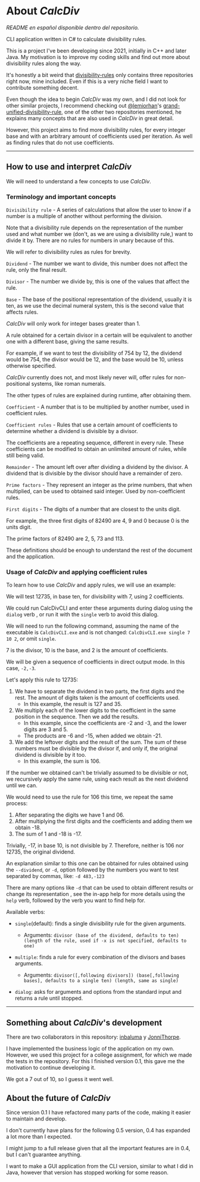 # About *CalcDiv*

*README en español disponible dentro del repositorio.*

CLI application written in C# to calculate divisibility rules.

This is a project I've been developing since 2021, initially in C++ and later Java. My motivation is to improve my coding skills and find out more about divisibility rules along the way.

It's honestly a bit weird that [divisibility-rules](https://github.com/topics/divisibility-rules) only contains three repositories right now, mine included. Even if this is a very niche field I want to contribute something decent.

Even though the idea to begin *CalcDiv* was my own, and I did not look for other similar projects, 
I recommend checking out [@lemiorhan](https://github.com/lemiorhan)'s [grand-unified-divisibility-rule](https://github.com/lemiorhan/grand-unified-divisibility-rule), one of the other two repositories mentioned,
he explains many concepts that are also used in *CalcDiv* in great detail.

However, this project aims to find more divisibility rules, for every integer base and with an arbitrary amount of coefficients used per iteration.
As well as finding rules that do not use coefficients.

---

## How to use and interpret *CalcDiv*

We will need to understand a few concepts to use *CalcDiv*.

### Terminology and important concepts

`Divisibility rule` - A series of calculations that allow the user to know if a number is a multiple of another without performing the division.

Note that a divisibility rule depends on the representation of the number used and what number we (don't, as we are using a divisibility rule,) want to divide it by.
There are no rules for numbers in unary because of this.

We will refer to divisibility rules as rules for brevity.

`Dividend` - The number we want to divide, this number does not affect the rule, only the final result.

`Divisor` - The number we divide by, this is one of the values that affect the rule.

`Base` - The base of the positional representation of the dividend, usually it is ten, as we use the decimal numeral system, this is the second value that affects rules.

*CalcDiv* will only work for integer bases greater than 1.

A rule obtained for a certain divisor in a certain will be equivalent to another one with a different base, giving the same results.

For example, if we want to test the divisibility of 754 by 12, the dividend would be 754, the divisor would be 12, and the base would be 10, unless otherwise specified.

*CalcDiv* currently does not, and most likely never will, offer rules for non-positional systems, like roman numerals.

The other types of rules are explained during runtime, after obtaining them.

`Coefficient` - A number that is to be multiplied by another number, used in coefficient rules.

`Coefficient rules` - Rules that use a certain amount of coefficients to determine whether a dividend is divisible by a divisor.

The coefficients are a repeating sequence, different in every rule.
These coefficients can be modified to obtain an unlimited amount of rules, while still being valid.

`Remainder` - The amount left over after dividing a dividend by the divisor. A dividend that is divisible by the divisor should have a remainder of zero.

`Prime factors` - They represent an integer as the prime numbers, that when multiplied, can be used to obtained said integer. Used by non-coefficient rules.

`First digits` - The digits of a number that are closest to the units digit.

For example, the three first digits of 82490 are 4, 9 and 0 because 0 is the units digit.

The prime factors of 82490 are 2, 5, 73 and 113.

These definitions should be enough to understand the rest of the document and the application.

### Usage of *CalcDiv* and applying coefficient rules

To learn how to use *CalcDiv* and apply rules, we will use an example:

We will test 12735, in base ten, for divisibility with 7, using 2 coefficients.

We could run CalcDivCLI and enter these arguments during dialog using the `dialog` verb
, or run it with the `single` verb to avoid this dialog.

We will need to run the following command, assuming the name of the executable is `CalcDivCLI.exe` and is not changed:
`CalcDivCLI.exe single 7 10 2`, or omit `single`.

7 is the divisor, 10 is the base, and 2 is the amount of coefficients.

We will be given a sequence of coefficients in direct output mode. In this case, `-2,-3`.

Let's apply this rule to 12735:

1. We have to separate the dividend in two parts, the first digits and the rest. The amount of digits taken is the amount of coefficients used.
	- In this example, the result is 127 and 35.
2. We multiply each of the lower digits to the coefficient in the same position in the sequence. Then we add the results.
	- In this example, since the coefficients are -2 and -3, and the lower digits are 3 and 5.
	- The products are -6 and -15, when added we obtain -21.
3. We add the leftover digits and the result of the sum. The sum of these numbers must be divisible by the divisor if, and only if, the original dividend is divisible by it too.
	- In this example, the sum is 106.

If the number we obtained can't be trivially assumed to be divisible or not, we recursively apply the same rule, using each result as the next dividend until we can.

We would need to use the rule for 106 this time, we repeat the same process:
1. After separating the digits we have 1 and 06.
2. After multiplying the first digits and the coefficients and adding them we obtain -18.
3. The sum of 1 and -18 is -17.

Trivially, -17, in base 10, is not divisible by 7.
Therefore, neither is 106 nor 12735, the original dividend.

An explanation similar to this one can be obtained for rules obtained using the `--dividend`, or `-d`, option followed by the numbers you want to test separated by commas, like: `-d 483,-123`

There are many options like `-d` that can be used to obtain different results or change its representation
, see the in-app help for more details using the `help` verb, followed by the verb you want to find help for.

Available verbs:

 - `single`(default): finds a single divisibility rule for the given arguments.

	- Arguments: `divisor (base of the dividend, defaults to ten) (length of the rule, used if -x is not specified, defaults to one)`

 - `multiple`: finds a rule for every combination of the divisors and bases arguments.

	- Arguments: `divisor([,following divisors]) (base[,following bases], defaults to a single ten) (length, same as single)`

 - `dialog`: asks for arguments and options from the standard input and returns a rule until stopped.

---

## Something about *CalcDiv*'s development

There are two collaborators in this repository: [inbaluma](https://github.com/inbaluma) y [JonniThorpe](https://github.com/JonniThorpe).

I have implemented the business logic of the application on my own. However, we used this project for a college assignment, for which we made the tests in the repository.
For this I finished version 0.1, this gave me the motivation to continue developing it.

We got a 7 out of 10, so I guess it went well.

## About the future of *CalcDiv*

Since version 0.1 I have refactored many parts of the code, making it easier to maintain and develop.

I don't currently have plans for the following 0.5 version, 0.4 has expanded a lot more than I expected.

I might jump to a full release given that all the important features are in 0.4, but I can't guarantee anything.

I want to make a GUI application from the CLI version, similar to what I did in Java, however that version has stopped working for some reason.